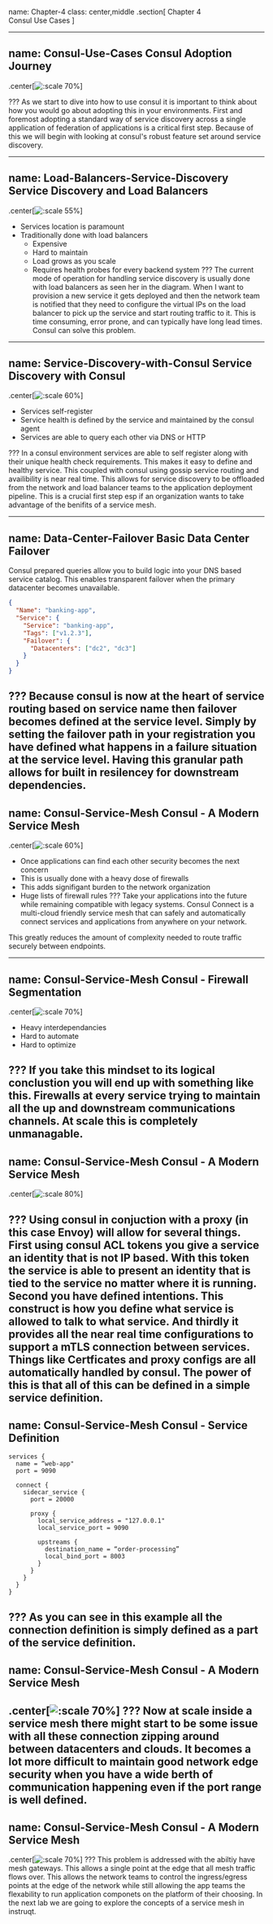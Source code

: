 name: Chapter-4
class: center,middle
.section[
Chapter 4  
Consul Use Cases
]

---
name: Consul-Use-Cases
Consul Adoption Journey
-------------------------
.center[![:scale 70%](images/use_cases.png)]

???
As we start to dive into how to use consul it is important to think about how you would go about adopting this in your environments.  First and foremost adopting a standard way of service discovery across a single application of federation of applications is a critical first step.  Because of this we will begin with looking at consul's robust feature set around service discovery.

---
name: Load-Balancers-Service-Discovery
Service Discovery and Load Balancers
-------------------------

.center[![:scale 55%](images/consul-service-discovery.001.png)]
* Services location is paramount
* Traditionally done with load balancers
   * Expensive
   * Hard to maintain
   * Load grows as you scale
   * Requires health probes for every backend system
???
The current mode of operation for handling service discovery is usually done with load balancers as seen her in the diagram.  When I want to provision a new service it gets deployed and then the network team is notified that they need to configure the virtual IPs on the load balancer to pick up the service and start routing traffic to it.  This is time consuming, error prone, and can typically have long lead times.  Consul can solve this problem.

---
name: Service-Discovery-with-Consul
Service Discovery with Consul
-------------------------
.center[![:scale 60%](images/consul-service-discovery.002.png)]
* Services self-register
* Service health is defined by the service and maintained by the consul agent
* Services are able to query each other via DNS or HTTP
   
???
In a consul environment services are able to self register along with their unique health check requirements.  This makes it easy to define and healthy service.  This coupled with consul using gossip service routing and availibility is near real time.  This allows for service discovery to be offloaded from the network and load balancer teams to the application deployment pipeline.  This is a crucial first step esp if an organization wants to take advantage of the benifits of a service mesh.


---
name: Data-Center-Failover
Basic Data Center Failover
-------------------------
Consul prepared queries allow you to build logic into your DNS based service catalog. This enables transparent failover when the primary datacenter becomes unavailable.

```json
{
  "Name": "banking-app",
  "Service": {
    "Service": "banking-app",
    "Tags": ["v1.2.3"],
    "Failover": {
      "Datacenters": ["dc2", "dc3"]
    }
  }
}
```
???
Because consul is now at the heart of service routing based on service name then failover becomes defined at the service level.  Simply by setting the failover path in your registration you have defined what happens in a failure situation at the service level.  Having this granular path allows for built in resilencey for downstream dependencies.  
---
name: Consul-Service-Mesh
Consul - A Modern Service Mesh
-------------------------
.center[![:scale 60%](images/consul-service-discovery.003.png)]

* Once applications can find each other security becomes the next concern
* This is usually done with a heavy dose of firewalls
* This adds signifigant burden to the network organization 
* Huge lists of firewall rules
???
Take your applications into the future while remaining compatible with legacy systems. Consul Connect is a multi-cloud friendly service mesh that can safely and automatically connect services and applications from anywhere on your network. 

This greatly reduces the amount of complexity needed to route traffic securely between endpoints.

---
name: Consul-Service-Mesh
Consul - Firewall Segmentation
-------------------------
.center[![:scale 70%](images/consul-service-discovery.004.png)]
* Heavy interdependancies
* Hard to automate
* Hard to optimize

???
If you take this mindset to its logical conclustion you will end up with something like this.  Firewalls at every service trying to maintain all the up and downstream communications channels.  At scale this is completely unmanagable.  
---
name: Consul-Service-Mesh
Consul - A Modern Service Mesh
-------------------------
.center[![:scale 80%](images/consul-service-discovery.005.png)]

???
Using consul in conjuction with a proxy (in this case Envoy) will allow for several things.  
First using consul ACL tokens you give a service an identity that is not IP based.  With this token the service is able to present an identity that is tied to the service no matter where it is running.
Second you have defined intentions.  This construct is how you define what service is allowed to talk to what service.  And thirdly it provides all the near real time configurations to support a mTLS connection between services.  Things like Certficates and proxy configs are all automatically handled by consul.
The power of this is that all of this can be defined in a simple service definition.  
---
name: Consul-Service-Mesh
Consul - Service Definition
-------------------------

```hcl
services {
  name = “web-app"
  port = 9090

  connect {
    sidecar_service {
      port = 20000

      proxy {
        local_service_address = "127.0.0.1"
        local_service_port = 9090

        upstreams {
          destination_name = “order-processing”
          local_bind_port = 8003
        }
      }
    }
  }
}
```
???
As you can see in this example all the connection definition is simply defined as a part of the service definition.  
---
name: Consul-Service-Mesh
Consul - A Modern Service Mesh
-------------------------
.center[![:scale 70%](images/consul-service-discovery.006.png)]
???
Now at scale inside a service mesh there might start to be some issue with all these connection zipping around between datacenters and clouds.  It becomes a lot more difficult to maintain good network edge security when you have a wide berth of communication happening even if the port range is well defined.  
---
name: Consul-Service-Mesh
Consul - A Modern Service Mesh
-------------------------
.center[![:scale 70%](images/consul-service-discovery.007.png)]
???
This problem is addressed with the abiltiy have mesh gateways.  This allows a single point at the edge that all mesh traffic flows over.  This allows the network teams to control the ingress/egress points at the edge of the network while still allowing the app teams the flexability to run application componets on the platform of their choosing.  In the next lab we are going to explore the concepts of a service mesh in instruqt.
